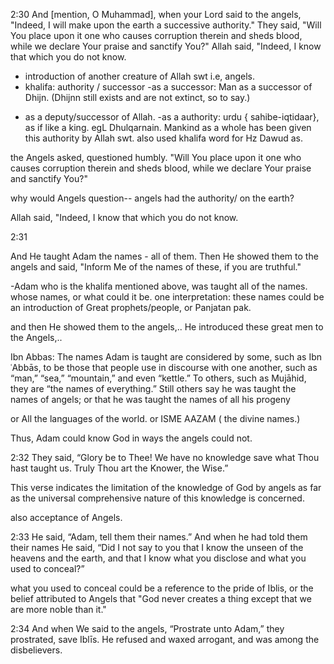 
2:30 
And [mention, O Muhammad], when your Lord said to the angels, "Indeed, I will make upon the earth a successive authority." They said, "Will You place upon it one who causes corruption therein and sheds blood, while we declare Your praise and sanctify You?" Allah said, "Indeed, I know that which you do not know.


* introduction of another creature of Allah swt i.e, angels.
* khalifa: authority / successor
-as a successor: Man as a successor of Dhijn. (Dhijnn still exists and are not extinct, so to say.)
- as a deputy/successor of Allah. 
-as a authority:  urdu { sahibe-iqtidaar}, as if like a king. egL Dhulqarnain.
Mankind as a whole has been given this authority by Allah swt.
also used khalifa word for Hz Dawud as. 

the Angels asked, questioned humbly.
"Will You place upon it one who causes corruption therein and sheds blood, while we declare Your praise and sanctify You?"


why would Angels question-- 
angels had the authority/ on the earth?


Allah said, "Indeed, I know that which you do not know.


2:31

And He taught Adam the names - all of them. Then He showed them to the angels and said, "Inform Me of the names of these, if you are truthful."

-Adam who is the khalifa mentioned above, was taught all of the names.  whose names, or what could it be.
one interpretation: these names could be an introduction of Great prophets/people, or Panjatan pak.

and then He showed them to the angels,.. He introduced these great men to the Angels,..

Ibn Abbas: 
The names Adam is taught are considered by some, such as Ibn ʿAbbās, to
be those that people use in discourse with one another, such as “man,” “sea,”
“mountain,” and even “kettle.” To others, such as Mujāhid, they are “the names
of everything.” Still others say he was taught the names of angels; or that he was
taught the names of all his progeny

or All the languages of the world.
or ISME AAZAM ( the divine names.)

Thus, Adam
could know God in ways the angels could not.


2:32
They said, “Glory be to Thee! We have no knowledge save what
Thou hast taught us. Truly Thou art the Knower, the Wise.”

This verse indicates the limitation of the knowledge of God by angels as
far as the universal comprehensive nature of this knowledge is concerned.

also acceptance of Angels.

2:33
He said, “Adam, tell them their names.” And when he had told
them their names He said, “Did I not say to you that I know the
unseen of the heavens and the earth, and that I know what you
disclose and what you used to conceal?”

what you used to conceal could be a reference to the pride of Iblis, or the belief
attributed to Angels that "God never creates a thing except that we are more noble than it."


2:34
And when We said to the angels, “Prostrate unto Adam,” they
prostrated, save Iblīs. He refused and waxed arrogant, and was among
the disbelievers.